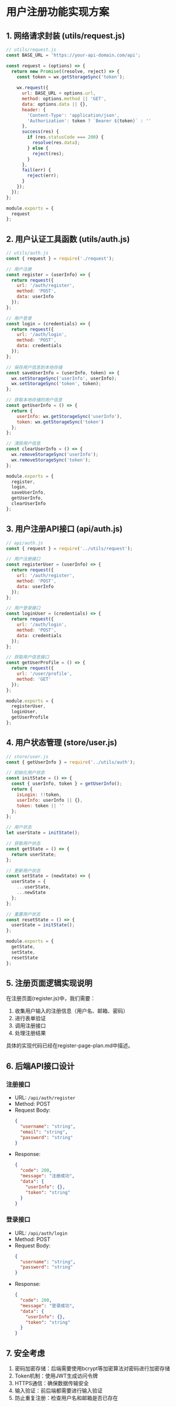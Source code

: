 # 用户注册功能实现方案

## 1. 网络请求封装 (utils/request.js)

```javascript
// utils/request.js
const BASE_URL = 'https://your-api-domain.com/api';

const request = (options) => {
  return new Promise((resolve, reject) => {
    const token = wx.getStorageSync('token');
    
    wx.request({
      url: BASE_URL + options.url,
      method: options.method || 'GET',
      data: options.data || {},
      header: {
        'Content-Type': 'application/json',
        'Authorization': token ? `Bearer ${token}` : ''
      },
      success(res) {
        if (res.statusCode === 200) {
          resolve(res.data);
        } else {
          reject(res);
        }
      },
      fail(err) {
        reject(err);
      }
    });
  });
};

module.exports = {
  request
};
```

## 2. 用户认证工具函数 (utils/auth.js)

```javascript
// utils/auth.js
const { request } = require('./request');

// 用户注册
const register = (userInfo) => {
  return request({
    url: '/auth/register',
    method: 'POST',
    data: userInfo
  });
};

// 用户登录
const login = (credentials) => {
  return request({
    url: '/auth/login',
    method: 'POST',
    data: credentials
  });
};

// 保存用户信息到本地存储
const saveUserInfo = (userInfo, token) => {
  wx.setStorageSync('userInfo', userInfo);
  wx.setStorageSync('token', token);
};

// 获取本地存储的用户信息
const getUserInfo = () => {
  return {
    userInfo: wx.getStorageSync('userInfo'),
    token: wx.getStorageSync('token')
  };
};

// 清除用户信息
const clearUserInfo = () => {
  wx.removeStorageSync('userInfo');
  wx.removeStorageSync('token');
};

module.exports = {
  register,
  login,
  saveUserInfo,
  getUserInfo,
  clearUserInfo
};
```

## 3. 用户注册API接口 (api/auth.js)

```javascript
// api/auth.js
const { request } = require('../utils/request');

// 用户注册接口
const registerUser = (userInfo) => {
  return request({
    url: '/auth/register',
    method: 'POST',
    data: userInfo
  });
};

// 用户登录接口
const loginUser = (credentials) => {
  return request({
    url: '/auth/login',
    method: 'POST',
    data: credentials
  });
};

// 获取用户信息接口
const getUserProfile = () => {
  return request({
    url: '/user/profile',
    method: 'GET'
  });
};

module.exports = {
  registerUser,
  loginUser,
  getUserProfile
};
```

## 4. 用户状态管理 (store/user.js)

```javascript
// store/user.js
const { getUserInfo } = require('../utils/auth');

// 初始化用户状态
const initState = () => {
  const { userInfo, token } = getUserInfo();
  return {
    isLogin: !!token,
    userInfo: userInfo || {},
    token: token || ''
  };
};

// 用户状态
let userState = initState();

// 获取用户状态
const getState = () => {
  return userState;
};

// 更新用户状态
const setState = (newState) => {
  userState = {
    ...userState,
    ...newState
  };
};

// 重置用户状态
const resetState = () => {
  userState = initState();
};

module.exports = {
  getState,
  setState,
  resetState
};
```

## 5. 注册页面逻辑实现说明

在注册页面(register.js)中，我们需要：

1. 收集用户输入的注册信息（用户名、邮箱、密码）
2. 进行表单验证
3. 调用注册接口
4. 处理注册结果

具体的实现代码已经在register-page-plan.md中描述。

## 6. 后端API接口设计

### 注册接口
- URL: `/api/auth/register`
- Method: POST
- Request Body:
  ```json
  {
    "username": "string",
    "email": "string",
    "password": "string"
  }
  ```
- Response:
  ```json
  {
    "code": 200,
    "message": "注册成功",
    "data": {
      "userInfo": {},
      "token": "string"
    }
  }
  ```

### 登录接口
- URL: `/api/auth/login`
- Method: POST
- Request Body:
  ```json
  {
    "username": "string",
    "password": "string"
  }
  ```
- Response:
  ```json
  {
    "code": 200,
    "message": "登录成功",
    "data": {
      "userInfo": {},
      "token": "string"
    }
  }
  ```

## 7. 安全考虑

1. 密码加密存储：后端需要使用bcrypt等加密算法对密码进行加密存储
2. Token机制：使用JWT生成访问令牌
3. HTTPS通信：确保数据传输安全
4. 输入验证：前后端都需要进行输入验证
5. 防止重复注册：检查用户名和邮箱是否已存在